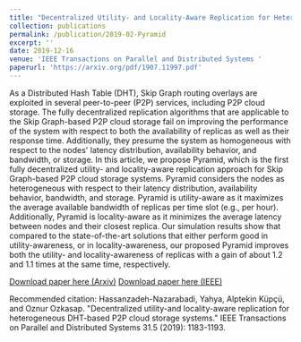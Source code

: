 ```yaml
---
title: "Decentralized Utility- and Locality-Aware Replication for Heterogeneous DHT-Based P2P Cloud Storage Systems"
collection: publications
permalink: /publication/2019-02-Pyramid
excerpt: ''
date: 2019-12-16
venue: 'IEEE Transactions on Parallel and Distributed Systems '
paperurl: 'https://arxiv.org/pdf/1907.11997.pdf'
---
```

As a Distributed Hash Table (DHT), Skip Graph routing overlays are exploited in several peer-to-peer (P2P) services, including P2P cloud storage. The fully decentralized replication algorithms that are applicable to the Skip Graph-based P2P cloud storage fail on improving the performance of the system with respect to both the availability of replicas as well as their response time. Additionally, they presume the system as homogeneous with respect to the nodes' latency distribution, availability behavior, and bandwidth, or storage. In this article, we propose Pyramid, which is the first fully decentralized utility- and locality-aware replication approach for Skip Graph-based P2P cloud storage systems. Pyramid considers the nodes as heterogeneous with respect to their latency distribution, availability behavior, bandwidth, and storage. Pyramid is utility-aware as it maximizes the average available bandwidth of replicas per time slot (e.g., per hour). Additionally, Pyramid is locality-aware as it minimizes the average latency between nodes and their closest replica. Our simulation results show that compared to the state-of-the-art solutions that either perform good in utility-awareness, or in locality-awareness, our proposed Pyramid improves both the utility- and locality-awareness of replicas with a gain of about 1.2 and 1.1 times at the same time, respectively.

[Download paper here (Arxiv)](https://arxiv.org/pdf/1907.11997.pdf)
[Download paper here (IEEE)](https://ieeexplore.ieee.org/abstract/document/8933479)

Recommended citation: Hassanzadeh-Nazarabadi, Yahya, Alptekin Küpçü, and Oznur Ozkasap. "Decentralized utility-and locality-aware replication for heterogeneous DHT-based P2P cloud storage systems." IEEE Transactions on Parallel and Distributed Systems 31.5 (2019): 1183-1193.
